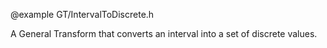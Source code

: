 @example GT/IntervalToDiscrete.h

A General Transform that converts an interval into a set of discrete values.
